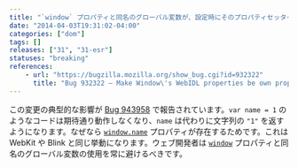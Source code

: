 ```yaml
---
title: "`window` プロパティと同名のグローバル変数が、設定時にそのプロパティセッターを呼び出すようになりました"
date: "2014-04-03T19:31:02-04:00"
categories: ["dom"]
tags: []
releases: ["31", "31-esr"]
statuses: "breaking"
references:
    - url: "https://bugzilla.mozilla.org/show_bug.cgi?id=932322"
      title: "Bug 932322 – Make Window\'s WebIDL properties be own properties of window"
---
```

この変更の典型的な影響が [Bug 943958](https://bugzilla.mozilla.org/show_bug.cgi?id=943958) で報告されています。`var name = 1` のようなコードは期待通り動作しなくなり、`name` は代わりに文字列の `"1"` を返すようになります。なぜなら [`window.name`](https://developer.mozilla.org/docs/Web/API/window.name) プロパティが存在するためです。これは WebKit や Blink と同じ挙動になります。ウェブ開発者は [`window`](https://developer.mozilla.org/docs/Web/API/window) プロパティと同名のグローバル変数の使用を常に避けるべきです。
